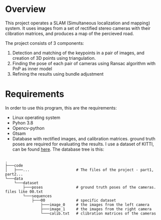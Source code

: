 # Overview
This project operates a SLAM (Simultaneous localization and mapping) system. It uses images from a set of rectified stereo cameras with their clibration matrices, and produces a map of the percieved road.

The project consists of 3 components:
1. Detection and matching of the keypoints in a pair of images, and creation of 3D points using triangulation.
2. Finding the pose of each pair of cameras using Ransac algorithm with PnP as inner model
3. Refining the results using bundle adjustment

# Requirements
In order to use this program, this are the requirements:
* Linux operating system
* Pyhon 3.8
* Opencv-python
* Gtsam
* Database with rectified images, and calibration matrices. ground truth poses are required for evaluating the results. I use a dataset of KITTI, can be found [here](https://www.cvlibs.net/datasets/kitti/eval_odometry.php). The database tree is this:


###

    .
    ├───code
    │   ├───...                     # The files of the project - part1, part2...
    └───data
        └───dataset
            ├───poses               # ground truth poses of the cameras. files like 00.txt 
            └───sequences
                ├───00              # specific dataset
                    ├───image_0     # the images from the left camera
                    ├───image_1     # the images from the right camera
                    └───calib.txt   # clibration matrices of the cameras
